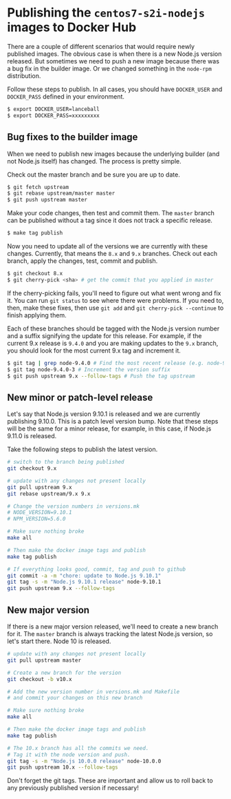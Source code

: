 # Publishing the `centos7-s2i-nodejs` images to Docker Hub

There are a couple of different scenarios that would require newly
published images. The obvious case is when there is a new Node.js
version released. But sometimes we need to push a new image because
there was a bug fix in the builder image. Or we changed something
in the `node-rpm` distribution.

Follow these steps to publish. In all cases, you should have `DOCKER_USER`
and `DOCKER_PASS` defined in your environment.

```sh
$ export DOCKER_USER=lanceball
$ export DOCKER_PASS=xxxxxxxxx
```

## Bug fixes to the builder image

When we need to publish new images because the underlying builder
(and not Node.js itself) has changed. The process is pretty simple.

Check out the master branch and be sure you are up to date.

```sh
$ git fetch upstream
$ git rebase upstream/master master
$ git push upstream master
```

Make your code changes, then test and commit them. The `master` branch
can be published without a tag since it does not track a specific release.

```sh
$ make tag publish
```

Now you need to update all of the versions we are currently with these
changes. Currently, that means the `8.x` and `9.x` branches. Check out
each branch, apply the changes, test, commit and publish.

```sh
$ git checkout 8.x
$ git cherry-pick <sha> # get the commit that you applied in master
```

If the cherry-picking fails, you'll need to figure out what went wrong
and fix it. You can run `git status` to see where there were problems.
If you need to, then, make these fixes, then use `git add` and
`git cherry-pick --continue` to finish applying them.

Each of these branches should be tagged with the Node.js version number
and a suffix signifying the update for this release. For example, if the
current 9.x release is `9.4.0` and you are making updates to the `9.x`
branch, you should look for the most current 9.x tag and increment it.

```sh
$ git tag | grep node-9.4.0 # Find the most recent release (e.g. node-9.4.0-2)
$ git tag node-9.4.0-3 # Increment the version suffix
$ git push upstream 9.x --follow-tags # Push the tag upstream
```

## New minor or patch-level release

Let's say that Node.js version 9.10.1 is released and we are currently
publishing 9.10.0. This is a patch level version bump. Note that these
steps will be the same for a minor release, for example, in
this case, if Node.js 9.11.0 is released.

Take the following steps to publish the latest version.

```sh
# switch to the branch being published
git checkout 9.x

# update with any changes not present locally
git pull upstream 9.x
git rebase upstream/9.x 9.x

# Change the version numbers in versions.mk
# NODE_VERSION=9.10.1
# NPM_VERSION=5.6.0

# Make sure nothing broke
make all

# Then make the docker image tags and publish
make tag publish

# If everything looks good, commit, tag and push to github
git commit -a -m "chore: update to Node.js 9.10.1"
git tag -s -m "Node.js 9.10.1 release" node-9.10.1
git push upstream 9.x --follow-tags
```

## New major version

If there is a new major version released, we'll need to create
a new branch for it. The `master` branch is always tracking the
latest Node.js version, so let's start there. Node 10 is released.

```sh
# update with any changes not present locally
git pull upstream master

# Create a new branch for the version
git checkout -b v10.x

# Add the new version number in versions.mk and Makefile
# and commit your changes on this new branch

# Make sure nothing broke
make all

# Then make the docker image tags and publish
make tag publish

# The 10.x branch has all the commits we need.
# Tag it with the node version and push.
git tag -s -m "Node.js 10.0.0 release" node-10.0.0 
git push upstream 10.x --follow-tags

```

Don't forget the git tags. These are important and allow us to roll back
to any previously published version if necessary!

